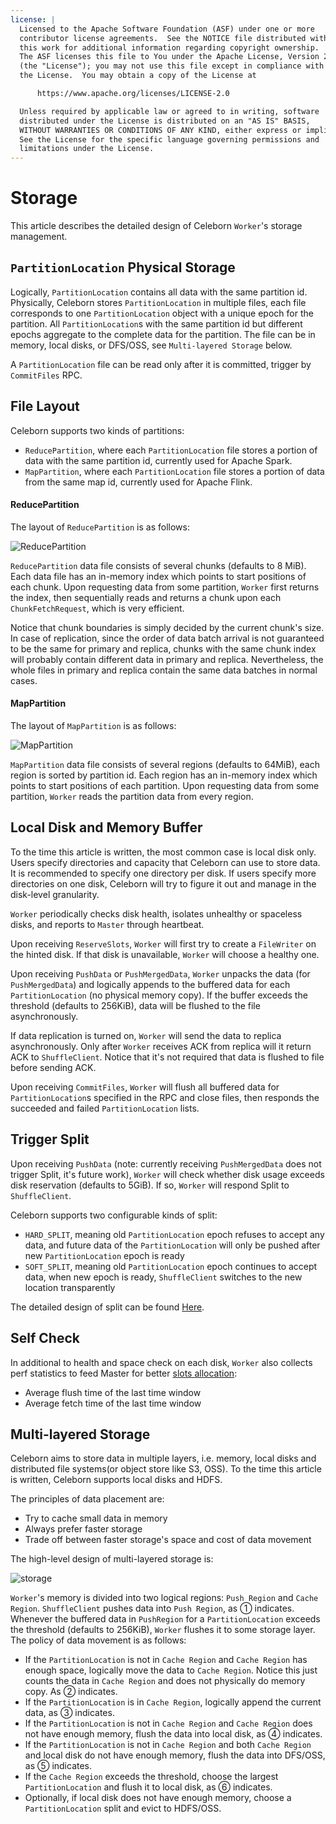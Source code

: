 ```yaml
---
license: |
  Licensed to the Apache Software Foundation (ASF) under one or more
  contributor license agreements.  See the NOTICE file distributed with
  this work for additional information regarding copyright ownership.
  The ASF licenses this file to You under the Apache License, Version 2.0
  (the "License"); you may not use this file except in compliance with
  the License.  You may obtain a copy of the License at

      https://www.apache.org/licenses/LICENSE-2.0

  Unless required by applicable law or agreed to in writing, software
  distributed under the License is distributed on an "AS IS" BASIS,
  WITHOUT WARRANTIES OR CONDITIONS OF ANY KIND, either express or implied.
  See the License for the specific language governing permissions and
  limitations under the License.
---
```


# Storage
This article describes the detailed design of Celeborn `Worker`'s storage management.

## `PartitionLocation` Physical Storage
Logically, `PartitionLocation` contains all data with the same partition id. Physically, Celeborn stores
`PartitionLocation` in multiple files, each file corresponds to one `PartitionLocation` object with a unique epoch
for the partition. All `PartitionLocation`s with the same partition id but different epochs aggregate to the complete 
data for the partition. The file can be in memory, local disks, or DFS/OSS, see `Multi-layered Storage` below.

A `PartitionLocation` file can be read only after it is committed, trigger by `CommitFiles` RPC.

## File Layout
Celeborn supports two kinds of partitions:

- `ReducePartition`, where each `PartitionLocation` file stores a portion of data with the same partition id,
  currently used for Apache Spark.
- `MapPartition`, where each `PartitionLocation` file stores a portion of data from the same map id, currently
  used for Apache Flink.

#### ReducePartition
The layout of `ReducePartition` is as follows:

![ReducePartition](../../assets/img/reducepartition.svg)

`ReducePartition` data file consists of several chunks (defaults to 8 MiB). Each data file has an in-memory index
which points to start positions of each chunk. Upon requesting data from some partition, `Worker` first returns the
index, then sequentially reads and returns a chunk upon each `ChunkFetchRequest`, which is very efficient.

Notice that chunk boundaries is simply decided by the current chunk's size. In case of replication, since the
order of data batch arrival is not guaranteed to be the same for primary and replica, chunks with the same chunk
index will probably contain different data in primary and replica. Nevertheless, the whole files in primary and
replica contain the same data batches in normal cases.

#### MapPartition
The layout of `MapPartition` is as follows:

![MapPartition](../../assets/img/mappartition.svg)

`MapPartition` data file consists of several regions (defaults to 64MiB), each region is sorted by partition id.
Each region has an in-memory index which points to start positions of each partition. Upon requesting data from
some partition, `Worker` reads the partition data from every region.

## Local Disk and Memory Buffer
To the time this article is written, the most common case is local disk only. Users specify directories and
capacity that Celeborn can use to store data. It is recommended to specify one directory per disk. If users
specify more directories on one disk, Celeborn will try to figure it out and manage in the disk-level
granularity.

`Worker` periodically checks disk health, isolates unhealthy or spaceless disks, and reports to `Master`
through heartbeat.

Upon receiving `ReserveSlots`, `Worker` will first try to create a `FileWriter` on the hinted disk. If that disk is
unavailable, `Worker` will choose a healthy one.

Upon receiving `PushData` or `PushMergedData`, `Worker` unpacks the data (for `PushMergedData`) and logically appends
to the buffered data for each `PartitionLocation` (no physical memory copy). If the buffer exceeds the threshold
(defaults to 256KiB), data will be flushed to the file asynchronously.

If data replication is turned on, `Worker` will send the data to replica asynchronously. Only after `Worker`
receives ACK from replica will it return ACK to `ShuffleClient`. Notice that it's not required that data is flushed
to file before sending ACK.

Upon receiving `CommitFiles`, `Worker` will flush all buffered data for `PartitionLocation`s specified in
the RPC and close files, then responds the succeeded and failed `PartitionLocation` lists.

## Trigger Split
Upon receiving `PushData` (note: currently receiving `PushMergedData` does not trigger Split, it's future work),
`Worker` will check whether disk usage exceeds disk reservation (defaults to 5GiB). If so, `Worker` will respond
Split to `ShuffleClient`.

Celeborn supports two configurable kinds of split:

- `HARD_SPLIT`, meaning old `PartitionLocation` epoch refuses to accept any data, and future data of the
  `PartitionLocation` will only be pushed after new `PartitionLocation` epoch is ready
- `SOFT_SPLIT`, meaning old `PartitionLocation` epoch continues to accept data, when new epoch is ready, `ShuffleClient`
  switches to the new location transparently

The detailed design of split can be found [Here](../../developers/shuffleclient#split).

## Self Check
In additional to health and space check on each disk, `Worker` also collects perf statistics to feed Master for
better [slots allocation](../../developers/master#slots-allocation):

- Average flush time of the last time window
- Average fetch time of the last time window

## Multi-layered Storage
Celeborn aims to store data in multiple layers, i.e. memory, local disks and distributed file systems(or object store
like S3, OSS). To the time this article is written, Celeborn supports local disks and HDFS.

The principles of data placement are:

- Try to cache small data in memory
- Always prefer faster storage
- Trade off between faster storage's space and cost of data movement

The high-level design of multi-layered storage is:

![storage](../../assets/img/multilayer.svg)

`Worker`'s memory is divided into two logical regions: `Push Region` and `Cache Region`. `ShuffleClient` pushes data
into `Push Region`, as ① indicates. Whenever the buffered data in `PushRegion` for a `PartitionLocation` exceeds the
threshold (defaults to 256KiB), `Worker` flushes it to some storage layer. The policy of data movement is as follows:

- If the `PartitionLocation` is not in `Cache Region` and `Cache Region` has enough space, logically move the data
  to `Cache Region`. Notice this just counts the data in `Cache Region` and does not physically do memory copy. As ②
  indicates.
- If the `PartitionLocation` is in `Cache Region`, logically append the current data, as ③ indicates.
- If the `PartitionLocation` is not in `Cache Region` and `Cache Region` does not have enough memory,
  flush the data into local disk, as ④ indicates.
- If the `PartitionLocation` is not in `Cache Region` and both `Cache Region` and local disk do not have enough memory,
  flush the data into DFS/OSS, as ⑤ indicates.
- If the `Cache Region` exceeds the threshold, choose the largest `PartitionLocation` and flush it to local disk, as ⑥
  indicates.
- Optionally, if local disk does not have enough memory, choose a `PartitionLocation` split and evict to HDFS/OSS.
